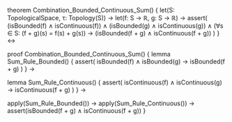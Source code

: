 theorem Combination_Bounded_Continuous_Sum() {
  let(S: TopologicalSpace, τ: Topology(S)) →
  let(f: S → ℝ, g: S → ℝ) →
  assert(
    (isBounded(f) ∧ isContinuous(f)) ∧
    (isBounded(g) ∧ isContinuous(g)) ∧
    (∀s ∈ S: (f + g)(s) = f(s) + g(s)) →
    (isBounded(f + g) ∧ isContinuous(f + g))
  )
} ↔

proof Combination_Bounded_Continuous_Sum() {
  lemma Sum_Rule_Bounded() {
    assert(
      isBounded(f) ∧ isBounded(g) →
      isBounded(f + g)
    )
  } →
  
  lemma Sum_Rule_Continuous() {
    assert(
      isContinuous(f) ∧ isContinuous(g) →
      isContinuous(f + g)
    )
  } →
  
  apply(Sum_Rule_Bounded()) →
  apply(Sum_Rule_Continuous()) →
  assert(isBounded(f + g) ∧ isContinuous(f + g))
}
